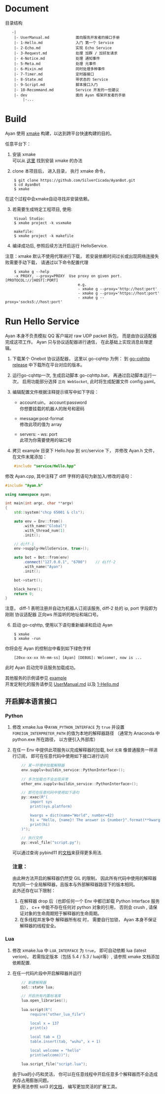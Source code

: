# Document
目录结构
~~~
   -|
    |- UserManual.md            面向服务开发者的接口手册
    |- 1-Hello.md               入门 第一个 Service          
    |- 2-Echo.md                实现 Echo Service
    |- 3-Request.md             处理 加群 / 加好友请求
    |- 4-Notice.md              处理 通知事件 
    |- 5-Meta.md                处理 元事件
    |- 6-Mixin.md               同时处理多种事件
    |- 7-Timer.md               定时器接口
    |- 8-State.md               带状态的 Service
    |- 9-Script.md              脚本接口入门
    |- 10-Recommand.md          Service 开发的一些建议    
    |- dev                      面向 Ayan 框架开发者的手册
        |-...
~~~

# Build 
Ayan 使用 [xmake](https://github.com/xmake-io/xmake) 构建，以达到跨平台快速构建的目的。

任意平台下：  
1. 安装 xmake  
    可以从 [这里](https://xmake.io/#/guide/installation) 找到安装 xmake 的办法

2. clone 本项目后， 进入目录， 执行 xmake 命令， 
~~~
    $ git clone https://github.com/SilverCicada/AyanBot.git 
    $ cd AyanBot 
    $ xmake 
~~~

在这个过程中会xmake自动寻找并安装依赖。

3. 若需要生成特定工程项目, 使用:

~~~
    Visual Studio:
    $ xmake project -k vsxmake
    
    makefile:
    $ xmake project -k makefile
~~~


4. 编译成功后, 参照后续方法开启运行 HelloService.

注意：xmake 默认不使用代理进行下载， 若安装依赖时间过长或出现网络连接失败需要手动下载， 请通过以下命令配置代理 
~~~
    $ xmake g --help
    -x PROXY, --proxy=PROXY  Use proxy on given port. [PROTOCOL://]HOST[:PORT]
                                 e.g.
                                 - xmake g --proxy='http://host:port'
                                 - xmake g --proxy='https://host:port'
                                 - xmake g --proxy='socks5://host:port'
~~~

# Run Hello Service
Ayan 本身不负责模拟 QQ 客户端对 raw UDP packet 拆包， 而是由协议适配器完成这项工作。 Ayan 只与协议适配器进行通信， 在此基础上实现消息处理逻辑。

1. 下载某个 Onebot 协议适配器， 这里以 go-cqhttp 为例：
到 [go-cqhttp release](https://github.com/Mrs4s/go-cqhttp/releases) 中下载所在平台对应的版本。

2. 运行go-cqhttp一次, 生成启动脚本 go-cqhttp.bat， 再通过启动脚本运行一次， 启用功能部分选择 `正向 WebSocket`, 此时将生成配置文件 config.yaml。

3. 编辑配置文件根据注释提示填写中如下字段：
    + account:uin， account:password   
    你想要挂载的机器人的账号和密码   
    
    + message:post-format  
    修改此项的值为 array   

    + servers: - ws: port   
    此项为你需要使用的端口号    

5. 拷贝 example 目录下 Hello.hpp 到 src/service 下， 并修改 Ayan.h 文件， 在文件末尾添加：
~~~ c++
    #include "service/Hello.hpp" 
~~~ 
修改 Ayan.cpp, 其中注释了 diff 字样的语句为新加入/修改的语句：

~~~ c++
#include "Ayan.h"

using namespace ayan;

int main(int argc, char **argv)
{
	std::system("chcp 65001 & cls");     

	auto env = Env::from()
		.with_name("Global")
		.with_thread_num(1)
		.init();

    // diff-1
    env->supply<HelloService, true>();

	auto bot = Bot::from(env)
		.connect("127.0.0.1", "6700")    // diff-2
		.with_name("Ayan")
		.init();

	bot->start();

	block_here();
	return 0;
}
~~~
注意， diff-1 表明注册并自动为机器人订阅该服务, diff-2 处的 ip, port 字段即为刚刚 协议适配器 正向ws 所监听的地址和端口号。

6. 启动 go-cqhttp, 使用以下语句重新编译和启动 Ayan 

~~~
    $ xmake 
    $ xmake -run
~~~

你将会在 Ayan 的控制台中看到如下绿色字样

~~~
    [20xx-xx-xx hh-mm-ss] [Ayan] [DEBUG]: Welcome!, now is ...
~~~

此时 Ayan 启动完毕且服务加载成功。

其他服务的示例请参见 [example](../example/README.md)   
开发定制化的服务请参见 [UserManual.md](UserManual.md) 以及 [1-Hello.md](1-Hello.md)


## 开启脚本语言接口
### Python 
1. 修改 xmake.lua 中`AYAN_PYTHON_INTERFACE` 为 `true` 并设置 `FOREIGN_INTERPRETER_PATH` 的值为本地的解释器路径
        （通常为 Anaconda 中 python.exe 所在路径， 以方便引入外部库）
2. 在任一 Env 中提供此项服务以完成解释器的加载, bot `无需` 像普通服务一样进行订阅， 即可在任意代码中使用如下接口进行访问
    ~~~ c++
        // 某一环境中加载解释器
        env.supplv<buildin_service::PythonInterface>();
        
        // 多次加载也不会出现异常
        other_env.supplv<buildin_service::PythonInterface>();

        // 即可在任意代码中使用如下语句
        py::exec(R"(
            import sys
            print(sys.platform)

            kwargs = dict(name="World", number=42) 
            hi = "Hello, {name}! The answer is {number}".format(**kwargs)
            print(hi)
        )");

        // 执行文件
        py::eval_file("script.py");
    ~~~

    可以通过查询 pybind11 的[文档](https://pybind11.readthedocs.io/_/downloads/en/latest/pdf/)来获得更多用法.  
    ### 注意： 
    由此种方法开启的解释器仍然受 GIL 的限制， 因此所有代码中使用的解释器均为同一个全局解释器，且版本与外部解释器路径下的版本相同。   
    此外还存在以下限制：  
    1. 在解释器 drop 后（也即任何一个 Env 中都已卸载 Python Interface 服务后）， c++ 中能不存在任何对 python 对象的引用， 否则会 crush , 请保证对象的生命周期短于解释器的生命周期。
    2. 在多线程并发争夺 解释器所有权 时， 需要自行加锁， Ayan 本身不保证解释器的线程安全。       


### Lua
1. 修改 xmake.lua 中 `LUA_INTERFACE` 为 `true`， 即可自动依赖 lua (latest verion)， 若需指定版本（包括 5.4 / 5.3 / luajit等）, 请参照 xmake 文档添加依赖配置.

2. 在任一代码片段中开启解释器并运行
    ~~~ c++
        // 新建解释器
        sol::state lua;

        // 开启所有内置标准库
        lua.open_libraries();
        
        lua.script(R"(
            require("other_lua_file")

            local x = 137
            print(x)
            
            local tab = {}
            table.insert(tab, "wuhu", x + 1)

            local welcome = "hello"
            print(welcome))");

        lua.script_file("script.lua");
    ~~~ 
    由于lua的小巧和灵活， 你可以在任意线程中开启任意多个解释器而不会造成内存占用膨胀问题。   
    更多用法参照 sol3 的[文档](https://sol2.readthedocs.io/en/latest/index.html)， 编写更加灵活的扩展工具。
